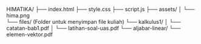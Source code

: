 HIMATIKA/
├── index.html
├── style.css
├── script.js
├── assets/
│   └── hima.png            
└── files/                   (Folder untuk menyimpan file kuliah)
    └── kalkulus1/
    │   └── catatan-bab1.pdf
    │   └── latihan-soal-uas.pdf
    └── aljabar-linear/
        └── elemen-vektor.pdf
